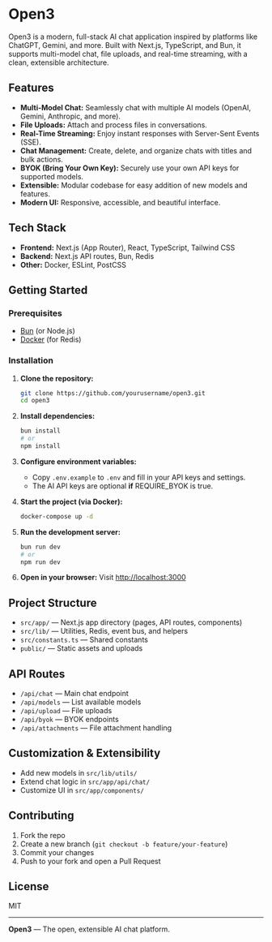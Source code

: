 # Open3

Open3 is a modern, full-stack AI chat application inspired by platforms like ChatGPT, Gemini, and more. Built with Next.js, TypeScript, and Bun, it supports multi-model chat, file uploads, and real-time streaming, with a clean, extensible architecture.

## Features

- **Multi-Model Chat:** Seamlessly chat with multiple AI models (OpenAI, Gemini, Anthropic, and more).
- **File Uploads:** Attach and process files in conversations.
- **Real-Time Streaming:** Enjoy instant responses with Server-Sent Events (SSE).
- **Chat Management:** Create, delete, and organize chats with titles and bulk actions.
- **BYOK (Bring Your Own Key):** Securely use your own API keys for supported models.
- **Extensible:** Modular codebase for easy addition of new models and features.
- **Modern UI:** Responsive, accessible, and beautiful interface.

## Tech Stack

- **Frontend:** Next.js (App Router), React, TypeScript, Tailwind CSS
- **Backend:** Next.js API routes, Bun, Redis
- **Other:** Docker, ESLint, PostCSS

## Getting Started

### Prerequisites
- [Bun](https://bun.sh/) (or Node.js)
- [Docker](https://www.docker.com/) (for Redis)

### Installation

1. **Clone the repository:**
   ```sh
   git clone https://github.com/yourusername/open3.git
   cd open3
   ```
2. **Install dependencies:**
   ```sh
   bun install
   # or
   npm install
   ```

3. **Configure environment variables:**
   - Copy `.env.example` to `.env` and fill in your API keys and settings.
   - The AI API keys are optional **if** REQUIRE_BYOK is true.

4. **Start the project (via Docker):**
   ```sh
   docker-compose up -d
   ```

5. **Run the development server:**
   ```sh
   bun run dev
   # or
   npm run dev
   ```

6. **Open in your browser:**
   Visit [http://localhost:3000](http://localhost:3000)

## Project Structure

- `src/app/` — Next.js app directory (pages, API routes, components)
- `src/lib/` — Utilities, Redis, event bus, and helpers
- `src/constants.ts` — Shared constants
- `public/` — Static assets and uploads

## API Routes

- `/api/chat` — Main chat endpoint
- `/api/models` — List available models
- `/api/upload` — File uploads
- `/api/byok` — BYOK endpoints
- `/api/attachments` — File attachment handling

## Customization & Extensibility

- Add new models in `src/lib/utils/`
- Extend chat logic in `src/app/api/chat/`
- Customize UI in `src/app/components/`

## Contributing

1. Fork the repo
2. Create a new branch (`git checkout -b feature/your-feature`)
3. Commit your changes
4. Push to your fork and open a Pull Request

## License

MIT

---

**Open3** — The open, extensible AI chat platform.
